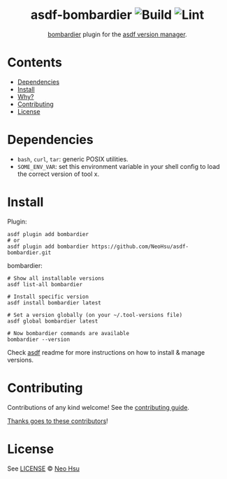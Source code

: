 <div align="center">

# asdf-bombardier ![Build](https://github.com/NeoHsu/asdf-bombardier/workflows/Build/badge.svg) ![Lint](https://github.com/NeoHsu/asdf-bombardier/workflows/Lint/badge.svg)

[bombardier](https://pkg.go.dev/github.com/codesenberg/bombardier?utm_source=godoc) plugin for the [asdf version manager](https://asdf-vm.com).

</div>

# Contents

- [Dependencies](#dependencies)
- [Install](#install)
- [Why?](#why)
- [Contributing](#contributing)
- [License](#license)

# Dependencies

- `bash`, `curl`, `tar`: generic POSIX utilities.
- `SOME_ENV_VAR`: set this environment variable in your shell config to load the correct version of tool x.

# Install

Plugin:

```shell
asdf plugin add bombardier
# or
asdf plugin add bombardier https://github.com/NeoHsu/asdf-bombardier.git
```

bombardier:

```shell
# Show all installable versions
asdf list-all bombardier

# Install specific version
asdf install bombardier latest

# Set a version globally (on your ~/.tool-versions file)
asdf global bombardier latest

# Now bombardier commands are available
bombardier --version
```

Check [asdf](https://github.com/asdf-vm/asdf) readme for more instructions on how to
install & manage versions.

# Contributing

Contributions of any kind welcome! See the [contributing guide](contributing.md).

[Thanks goes to these contributors](https://github.com/NeoHsu/asdf-bombardier/graphs/contributors)!

# License

See [LICENSE](LICENSE) © [Neo Hsu](https://github.com/NeoHsu/)
